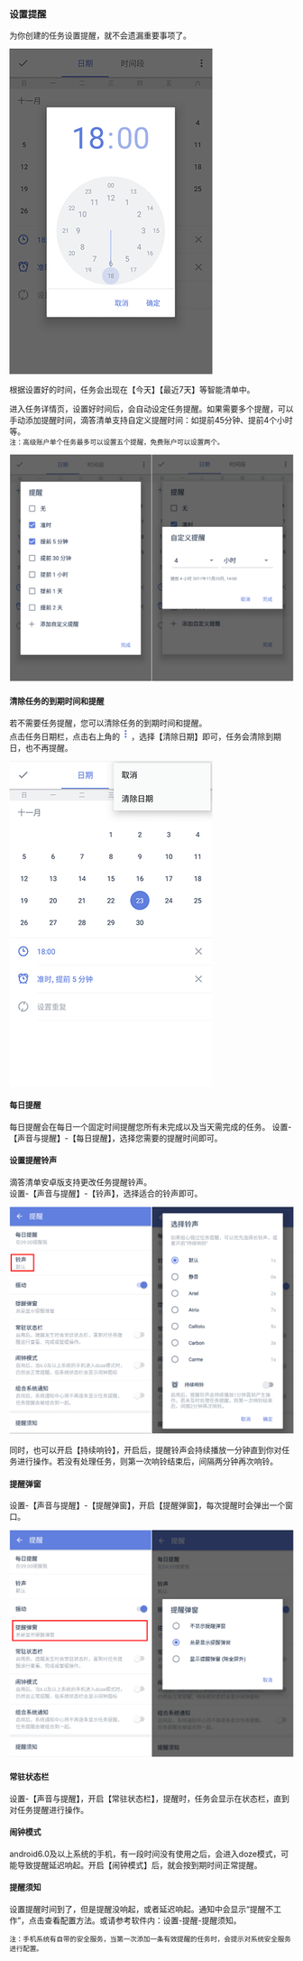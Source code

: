 ### 设置提醒

为你创建的任务设置提醒，就不会遗漏重要事项了。

![](../../images/android/task/Setting%20time.png)

根据设置好的时间，任务会出现在【今天】【最近7天】等智能清单中。

进入任务详情页，设置好时间后，会自动设定任务提醒。如果需要多个提醒，可以手动添加提醒时间，滴答清单支持自定义提醒时间：如提前45分钟、提前4个小时等。 <br>`注：高级账户单个任务最多可以设置五个提醒，免费账户可以设置两个。`

![](../../images/android/task/Set%20alert.png)

#### 清除任务的到期时间和提醒

若不需要任务提醒，您可以清除任务的到期时间和提醒。 <br>点击任务日期栏，点击右上角的<img src="../../images/android/task/image001.png" title="更多" width="20" />，选择【清除日期】即可，任务会清除到期日，也不再提醒。

![](../../images/android/task/Clear%20reminder.png)

#### 每日提醒

每日提醒会在每日一个固定时间提醒您所有未完成以及当天需完成的任务。 设置-【声音与提醒】-【每日提醒】，选择您需要的提醒时间即可。

#### 设置提醒铃声

滴答清单安卓版支持更改任务提醒铃声。 <br>设置-【声音与提醒】-【铃声】，选择适合的铃声即可。

![](../../images/android/task/ringing.png)

同时，也可以开启【持续响铃】，开启后，提醒铃声会持续播放一分钟直到你对任务进行操作。若没有处理任务，则第一次响铃结束后，间隔两分钟再次响铃。

#### 提醒弹窗

设置-【声音与提醒】-【提醒弹窗】，开启【提醒弹窗】，每次提醒时会弹出一个窗口。

![](../../images/android/task/Remind%20pop.png)

#### 常驻状态栏

设置-【声音与提醒】，开启【常驻状态栏】，提醒时，任务会显示在状态栏，直到对任务提醒进行操作。

#### 闹钟模式

android6.0及以上系统的手机，有一段时间没有使用之后，会进入doze模式，可能导致提醒延迟响起。开启【闹钟模式】后，就会按到期时间正常提醒。

#### 提醒须知

设置提醒时间到了，但是提醒没响起，或者延迟响起。通知中会显示“提醒不工作”，点击查看配置方法。或请参考软件内：设置-提醒-提醒须知。

`注：手机系统有自带的安全服务，当第一次添加一条有效提醒的任务时，会提示对系统安全服务进行配置。`

